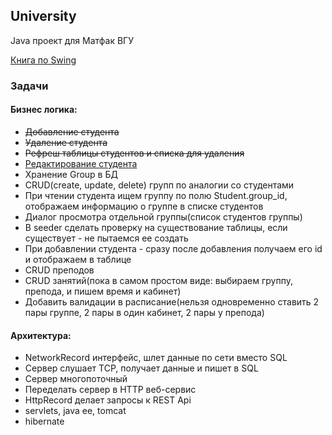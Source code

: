 ## University
Java проект для Матфак ВГУ

[Книга по Swing](https://dl.dropboxusercontent.com/u/5884236/%D0%98%D0%B2%D0%B0%D0%BD_%D0%9F%D0%BE%D1%80%D1%82%D1%8F%D0%BD%D0%BA%D0%B8%D0%BD-Swing.%D0%AD%D1%84%D1%84%D0%B5%D0%BA%D1%82%D0%B8%D0%B2%D0%BD%D1%8B%D0%B5_%D0%BF%D0%BE%D0%BB%D1%8C%D0%B7%D0%BE%D0%B2%D0%B0%D1%82%D0%B5%D0%BB%D1%8C%D1%81%D0%BA%D0%B8%D0%B5_%D0%B8%D0%BD%D1%82%D0%B5%D1%80%D1%84%D0%B5%D0%B9%D1%81%D1%8B.pdf)

### Задачи

#### Бизнес логика:
* ~~Добавление студента~~
* ~~Удаление студента~~
* ~~Рефреш таблицы студентов и списка для удаления~~
* [Редактирование студента](https://github.com/math-vsu/University/blob/master/doc/edit_student.md)
* Хранение Group в БД
* CRUD(create, update, delete) групп по аналогии со студентами
* При чтении студента ищем группу по полю Student.group_id, отображаем информацию о группе в списке студентов
* Диалог просмотра отдельной группы(список студентов группы)
* В seeder сделать проверку на существование таблицы, если существует - не пытаемся ее создать
* При добавлении студента - сразу после добавления получаем его id и отображаем в таблице
* CRUD преподов
* CRUD занятий(пока в самом простом виде: выбираем группу, препода, и пишем время и кабинет)
* Добавить валидации в расписание(нельзя одновременно ставить 2 пары группе, 2 пары в один кабинет, 2 пары у препода)

#### Архитектура:
* NetworkRecord интерфейс, шлет данные по сети вместо SQL
* Сервер слушает TCP, получает данные и пишет в SQL
* Сервер многопоточный
* Переделать сервер в HTTP веб-сервис
* HttpRecord делает запросы к REST Api
* servlets, java ee, tomcat
* hibernate
